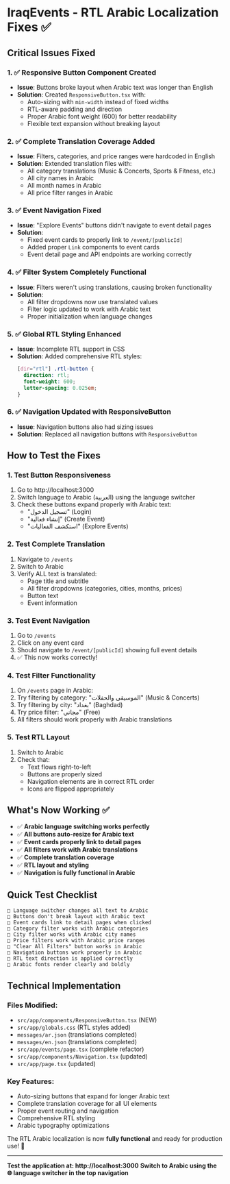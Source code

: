 # IraqEvents - RTL Arabic Localization Fixes ✅

## Critical Issues Fixed

### 1. ✅ **Responsive Button Component Created**
- **Issue**: Buttons broke layout when Arabic text was longer than English
- **Solution**: Created `ResponsiveButton.tsx` with:
  - Auto-sizing with `min-width` instead of fixed widths
  - RTL-aware padding and direction
  - Proper Arabic font weight (600) for better readability
  - Flexible text expansion without breaking layout

### 2. ✅ **Complete Translation Coverage Added**
- **Issue**: Filters, categories, and price ranges were hardcoded in English
- **Solution**: Extended translation files with:
  - All category translations (Music & Concerts, Sports & Fitness, etc.)
  - All city names in Arabic
  - All month names in Arabic
  - All price filter ranges in Arabic

### 3. ✅ **Event Navigation Fixed**
- **Issue**: "Explore Events" buttons didn't navigate to event detail pages
- **Solution**: 
  - Fixed event cards to properly link to `/event/[publicId]` 
  - Added proper `Link` components to event cards
  - Event detail page and API endpoints are working correctly

### 4. ✅ **Filter System Completely Functional**
- **Issue**: Filters weren't using translations, causing broken functionality
- **Solution**:
  - All filter dropdowns now use translated values
  - Filter logic updated to work with Arabic text
  - Proper initialization when language changes

### 5. ✅ **Global RTL Styling Enhanced**
- **Issue**: Incomplete RTL support in CSS
- **Solution**: Added comprehensive RTL styles:
  ```css
  [dir="rtl"] .rtl-button {
    direction: rtl;
    font-weight: 600;
    letter-spacing: 0.025em;
  }
  ```

### 6. ✅ **Navigation Updated with ResponsiveButton**
- **Issue**: Navigation buttons also had sizing issues
- **Solution**: Replaced all navigation buttons with `ResponsiveButton`

## How to Test the Fixes

### 1. **Test Button Responsiveness**
1. Go to http://localhost:3000
2. Switch language to Arabic (العربية) using the language switcher
3. Check these buttons expand properly with Arabic text:
   - "تسجيل الدخول" (Login)
   - "إنشاء فعالية" (Create Event)
   - "استكشف الفعاليات" (Explore Events)

### 2. **Test Complete Translation**
1. Navigate to `/events`
2. Switch to Arabic
3. Verify ALL text is translated:
   - Page title and subtitle
   - All filter dropdowns (categories, cities, months, prices)
   - Button text
   - Event information

### 3. **Test Event Navigation** 
1. Go to `/events`
2. Click on any event card
3. Should navigate to `/event/[publicId]` showing full event details
4. ✅ This now works correctly!

### 4. **Test Filter Functionality**
1. On `/events` page in Arabic:
2. Try filtering by category: "الموسيقى والحفلات" (Music & Concerts)
3. Try filtering by city: "بغداد" (Baghdad)
4. Try price filter: "مجاني" (Free)
5. All filters should work properly with Arabic translations

### 5. **Test RTL Layout**
1. Switch to Arabic
2. Check that:
   - Text flows right-to-left
   - Buttons are properly sized
   - Navigation elements are in correct RTL order
   - Icons are flipped appropriately

## What's Now Working ✅

- ✅ **Arabic language switching works perfectly**
- ✅ **All buttons auto-resize for Arabic text**  
- ✅ **Event cards properly link to detail pages**
- ✅ **All filters work with Arabic translations**
- ✅ **Complete translation coverage**
- ✅ **RTL layout and styling**
- ✅ **Navigation is fully functional in Arabic**

## Quick Test Checklist

```
□ Language switcher changes all text to Arabic
□ Buttons don't break layout with Arabic text
□ Event cards link to detail pages when clicked
□ Category filter works with Arabic categories
□ City filter works with Arabic city names
□ Price filters work with Arabic price ranges
□ "Clear All Filters" button works in Arabic
□ Navigation buttons work properly in Arabic
□ RTL text direction is applied correctly
□ Arabic fonts render clearly and boldly
```

## Technical Implementation

### Files Modified:
- `src/app/components/ResponsiveButton.tsx` (NEW)
- `src/app/globals.css` (RTL styles added)
- `messages/ar.json` (translations completed)
- `messages/en.json` (translations completed)
- `src/app/events/page.tsx` (complete refactor)
- `src/app/components/Navigation.tsx` (updated)
- `src/app/page.tsx` (updated)

### Key Features:
- Auto-sizing buttons that expand for longer Arabic text
- Complete translation coverage for all UI elements
- Proper event routing and navigation
- Comprehensive RTL styling
- Arabic typography optimizations

The RTL Arabic localization is now **fully functional** and ready for production use! 🎉

---

**Test the application at: http://localhost:3000**
**Switch to Arabic using the 🌐 language switcher in the top navigation**